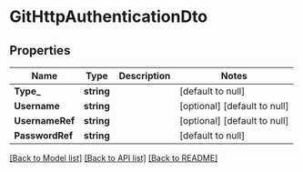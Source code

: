# GitHttpAuthenticationDto

## Properties
Name | Type | Description | Notes
------------ | ------------- | ------------- | -------------
**Type_** | **string** |  | [default to null]
**Username** | **string** |  | [optional] [default to null]
**UsernameRef** | **string** |  | [optional] [default to null]
**PasswordRef** | **string** |  | [default to null]

[[Back to Model list]](../README.md#documentation-for-models) [[Back to API list]](../README.md#documentation-for-api-endpoints) [[Back to README]](../README.md)


